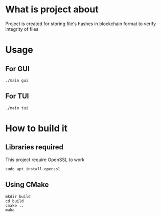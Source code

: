 # What is project about
Project is created for storing file's hashes in blockchain format to verify integrity of files
# Usage
## For GUI
```console
./main gui
```
## For TUI
```console
./main tui
```
# How to build it
## Libraries required
This project require OpenSSL to work
```console
sudo apt install openssl 
```
## Using CMake
```console
mkdir build 
cd build 
cmake .. 
make 
```